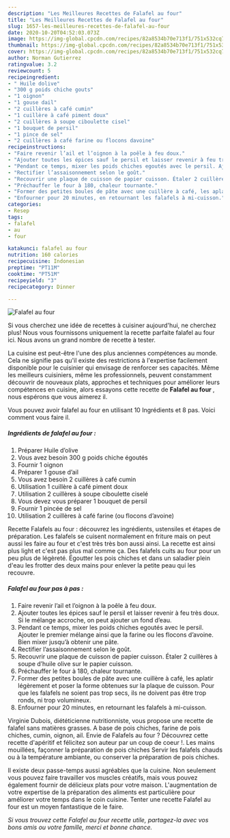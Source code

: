 ```yaml
---
description: "Les Meilleures Recettes de Falafel au four"
title: "Les Meilleures Recettes de Falafel au four"
slug: 1657-les-meilleures-recettes-de-falafel-au-four
date: 2020-10-20T04:52:03.073Z
image: https://img-global.cpcdn.com/recipes/82a8534b70e713f1/751x532cq70/falafel-au-four-photo-principale-de-la-recette.jpg
thumbnail: https://img-global.cpcdn.com/recipes/82a8534b70e713f1/751x532cq70/falafel-au-four-photo-principale-de-la-recette.jpg
cover: https://img-global.cpcdn.com/recipes/82a8534b70e713f1/751x532cq70/falafel-au-four-photo-principale-de-la-recette.jpg
author: Norman Gutierrez
ratingvalue: 3.2
reviewcount: 5
recipeingredient:
- " Huile dolive"
- "300 g poids chiche gouts"
- "1 oignon"
- "1 gouse dail"
- "2 cuillères à café cumin"
- "1 cuillère à café piment doux"
- "2 cuillères à soupe ciboulette cisel"
- "1 bouquet de persil"
- "1 pince de sel"
- "2 cuillères à café farine ou flocons davoine"
recipeinstructions:
- "Faire revenir l’ail et l’oignon à la poêle à feu doux."
- "Ajouter toutes les épices sauf le persil et laisser revenir à feu très doux. Si le mélange accroche, on peut ajouter un fond d’eau."
- "Pendant ce temps, mixer les poids chiches egoutés avec le persil. Ajouter le premier mélange ainsi que la farine ou les flocons d’avoine. Bien mixer jusqu’à obtenir une pâte."
- "Rectifier l’assaisonnement selon le goût."
- "Recouvrir une plaque de cuisson de papier cuisson. Étaler 2 cuillères à soupe d’huile olive sur le papier cuisson."
- "Préchauffer le four à 180, chaleur tournante."
- "Former des petites boules de pâte avec une cuillère à café, les aplatir légèrement et poser la forme obtenues sur la plaque de cuisson. Pour que les falafels ne soient pas trop secs, ils ne doivent pas être trop ronds, ni trop volumineux."
- "Enfourner pour 20 minutes, en retournant les falafels à mi-cuisson."
categories:
- Resep
tags:
- falafel
- au
- four

katakunci: falafel au four 
nutrition: 160 calories
recipecuisine: Indonesian
preptime: "PT11M"
cooktime: "PT51M"
recipeyield: "3"
recipecategory: Dinner

---
```



![Falafel au four](https://img-global.cpcdn.com/recipes/82a8534b70e713f1/751x532cq70/falafel-au-four-photo-principale-de-la-recette.jpg)

Si vous cherchez une idée de recettes à cuisiner aujourd'hui, ne cherchez plus! Nous vous fournissons uniquement la recette parfaite falafel au four ici. Nous avons un grand nombre de recette à tester.

La cuisine est peut-être l'une des plus anciennes compétences au monde. Cela ne signifie pas qu'il existe des restrictions à l'expertise facilement disponible pour le cuisinier qui envisage de renforcer ses capacités. Même les meilleurs cuisiniers, même les professionnels, peuvent constamment découvrir de nouveaux plats, approches et techniques pour améliorer leurs compétences en cuisine, alors essayons cette recette de <strong> Falafel au four </strong>, nous espérons que vous aimerez il.

<!--inarticleads1-->

Vous pouvez avoir falafel au four en utilisant 10 Ingrédients et 8 pas. Voici comment vous faire il.

##### Ingrédients de falafel au four :

1. Préparer  Huile d’olive
1. Vous avez besoin 300 g poids chiche égoutés
1. Fournir 1 oignon
1. Préparer 1 gouse d’ail
1. Vous avez besoin 2 cuillères à café cumin
1. Utilisation 1 cuillère à café piment doux
1. Utilisation 2 cuillères à soupe ciboulette ciselé
1. Vous devez vous préparer 1 bouquet de persil
1. Fournir 1 pincée de sel
1. Utilisation 2 cuillères à café farine (ou flocons d’avoine)


Recette Falafels au four : découvrez les ingrédients, ustensiles et étapes de préparation. Les falafels se cuisent normalement en friture mais on peut aussi les faire au four et c&#39;est très très bon aussi ainsi. La recette est ainsi plus light et c&#39;est pas plus mal comme ça. Des falafels cuits au four pour un peu plus de légèreté. Égoutter les pois chiches et dans un saladier plein d&#39;eau les frotter des deux mains pour enlever la petite peau qui les recouvre. 

<!--inarticleads2-->

##### Falafel au four pas à pas :

1. Faire revenir l’ail et l’oignon à la poêle à feu doux.
1. Ajouter toutes les épices sauf le persil et laisser revenir à feu très doux. Si le mélange accroche, on peut ajouter un fond d’eau.
1. Pendant ce temps, mixer les poids chiches egoutés avec le persil. Ajouter le premier mélange ainsi que la farine ou les flocons d’avoine. Bien mixer jusqu’à obtenir une pâte.
1. Rectifier l’assaisonnement selon le goût.
1. Recouvrir une plaque de cuisson de papier cuisson. Étaler 2 cuillères à soupe d’huile olive sur le papier cuisson.
1. Préchauffer le four à 180, chaleur tournante.
1. Former des petites boules de pâte avec une cuillère à café, les aplatir légèrement et poser la forme obtenues sur la plaque de cuisson. Pour que les falafels ne soient pas trop secs, ils ne doivent pas être trop ronds, ni trop volumineux.
1. Enfourner pour 20 minutes, en retournant les falafels à mi-cuisson.


Virginie Dubois, diététicienne nutritionniste, vous propose une recette de falafel sans matières grasses. A base de pois chiches, farine de pois chiches, cumin, oignon, ail. Envie de Falafels au four ? Découvrez cette recette d&#39;apéritif et félicitez son auteur par un coup de coeur !. Les mains mouillées, façonner la préparation de pois chiches Servir les falafels chauds ou à la température ambiante, ou conserver la préparation de pois chiches. 

<!--inarticleads1-->

<p>
Il existe deux passe-temps aussi agréables que la cuisine. Non seulement vous pouvez faire travailler vos muscles créatifs, mais vous pouvez également fournir de délicieux plats pour votre maison. L'augmentation de votre expertise de la préparation des aliments est particulière pour améliorer votre temps dans le coin cuisine. Tenter une recette Falafel au four est un moyen fantastique de le faire.
</p>

<p>
<i>Si vous trouvez cette Falafel au four recette utile, partagez-la avec vos bons amis ou votre famille, merci et bonne chance.</i>
</p>
